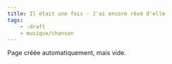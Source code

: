 ```yaml
---
title: Il était une fois - J'ai encore rêvé d'elle
tags:
    - -draft
    - musique/chanson
---
```


Page créée automatiquement, mais vide.
